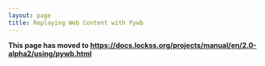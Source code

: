 ```yaml
---
layout: page
title: Replaying Web Content with Pywb
---
```


**This page has moved to <https://docs.lockss.org/projects/manual/en/2.0-alpha2/using/pywb.html>**
